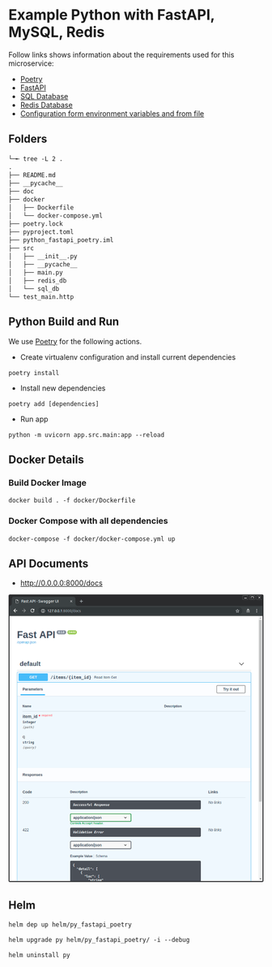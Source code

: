 # Example Python with FastAPI, MySQL, Redis
Follow links shows information about the requirements used for this microservice:
* [Poetry](https://python-poetry.org/docs/#installation)
* [FastAPI](https://fastapi.tiangolo.com/tutorial/)
* [SQL Database](https://fastapi.tiangolo.com/tutorial/sql-databases)
* [Redis Database](https://pypi.org/project/redis/)
* [Configuration form environment variables and from file](https://pypi.org/project/python-decouple/)

## Folders
```shell
└─╾ tree -L 2 .
.
├── README.md
├── __pycache__
├── doc
├── docker
│   ├── Dockerfile
│   └── docker-compose.yml
├── poetry.lock
├── pyproject.toml
├── python_fastapi_poetry.iml
├── src
│   ├── __init__.py
│   ├── __pycache__
│   ├── main.py
│   ├── redis_db
│   └── sql_db
└── test_main.http
```

## Python Build and Run
We use [Poetry](https://python-poetry.org/docs/#installation) for the following actions.

* Create virtualenv configuration and install current dependencies
```shell
poetry install
```

* Install new dependencies
```shell
poetry add [dependencies]
```

* Run app
```shell
python -m uvicorn app.src.main:app --reload 
```



## Docker Details
### Build Docker Image
```shell
docker build . -f docker/Dockerfile
```

### Docker Compose with all dependencies 
```shell
docker-compose -f docker/docker-compose.yml up
```

## API Documents
* http://0.0.0.0:8000/docs

![img.png](docs/img.png)

## Helm

```shell
helm dep up helm/py_fastapi_poetry
```

```shell
helm upgrade py helm/py_fastapi_poetry/ -i --debug
```

```shell
helm uninstall py
```
